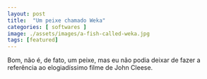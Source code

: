 ```yaml
---
layout: post
title:  "Um peixe chamado Weka"
categories: [ softwares ]
image: ./assets/images/a-fish-called-weka.jpg
tags: [featured]
---
```

Bom, não é, de fato, um peixe, mas eu não podia deixar de fazer a referência ao elogiadíssimo filme de John Cleese.


